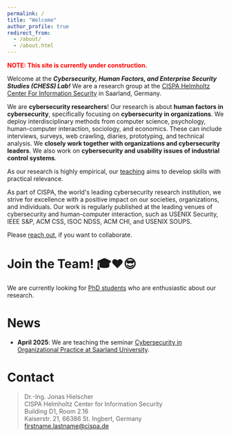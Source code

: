 ```yaml
---
permalink: /
title: "Welcome"
author_profile: true
redirect_from: 
  - /about/
  - /about.html
---
```


<span style="color:red">__NOTE: This site is currently under construction.__</span>

Welcome at the __*Cybersecurity, Human Factors, and Enterprise Security Studies (CHESS) Lab!*__ We are a research group at the [CISPA Helmholtz Center For Information Security](https://cispa.de/) in Saarland, Germany.


We are __cybersecurity researchers__!
Our research is about __human factors in cybersecurity__, specifically focusing on __cybersecurity in organizations__. We deploy interdisciplinary methods from computer science, psychology, human-computer interaction, sociology, and economics. These can include interviews, surveys, web crawling, diaries, prototyping, and technical analysis. We __closely work together with organizations and cybersecurity leaders__. We also work on __cybersecurity and usability issues of industrial control systems__.


As our research is highly empirical, our [teaching](/teaching/) aims to develop skills with practical relevance.

As part of CISPA, the world's leading cybersecurity research institution, we strive for excellence with a positive impact on our societies, organizations, and individuals. Our work is regularly published at the leading venues of cybersecurity and human-computer interaction, such as USENIX Security, IEEE S&P, ACM CSS, ISOC NDSS, ACM CHI, and USENIX SOUPS.

Please [reach out](/team/), if you want to collaborate.


# Join the Team! 🎓❤️😎
We are currently looking for [PhD students](/join/) who are enthusiastic about our research.



# News  
* __April 2025__: We are teaching the seminar [Cybersecurity in Organizational Practice at Saarland University](https://cms.cispa.saarland/orgsec25/).

# Contact
> Dr.-Ing. Jonas Hielscher \
> CISPA Helmholtz Center for Information Security \
> Building D1, Room 2.16 \
> Kaiserstr. 21, 66386 St. Ingbert, Germany \
> [firstname.lastname@cispa.de](mailto:firstname.lastname@cispa.de)